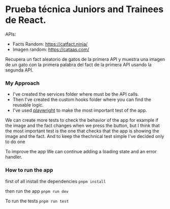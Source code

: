 # Prueba técnica Juniors and Trainees de React.

APIs:
- Facts Random: https://catfact.ninja/
- Imagen random: https://cataas.com/

Recupera un fact aleatorio de gatos de la primera API y muestra una imagen de un gato con la primera palabra del fact de la primera API usando la segunda API.


### My Approach

- I've created the services folder where must be the API calls.
- Then I've created the custom hooks folder where you can find the reusable logic.
- I've used [playwright](https://playwright.dev/) to make the most important test of the app.

We can create more tests to check the behavior of the app for example if the image and the fact changes when we press the button, but I think that the most important test is the one that checks that the app is showing the image and the fact. And to keep the thechnical test simple I've decided only to do one

To improve the app We can continue adding a loading state and an error handler.

### How to run the app
first of all install the dependencies
```pnpm install```

then run the app
```pnpm run dev```

To run the tests
```pnpm run test```